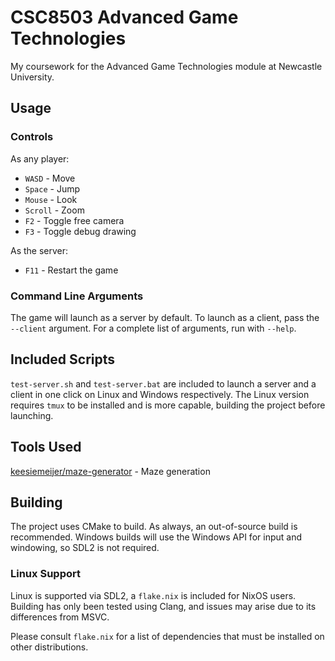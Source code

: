 # CSC8503 Advanced Game Technologies

My coursework for the Advanced Game Technologies module at Newcastle University.

## Usage

### Controls

As any player:
- `WASD` - Move
- `Space` - Jump
- `Mouse` - Look
- `Scroll` - Zoom
- `F2` - Toggle free camera
- `F3` - Toggle debug drawing

As the server:
- `F11` - Restart the game

### Command Line Arguments

The game will launch as a server by default. To launch as a client, pass the
`--client` argument. For a complete list of arguments, run with `--help`.

## Included Scripts

`test-server.sh` and `test-server.bat` are included to launch a server and a
client in one click on Linux and Windows respectively. The Linux version
requires `tmux` to be installed and is more capable, building the project before
launching.

## Tools Used

[keesiemeijer/maze-generator](https://keesiemeijer.github.io/maze-generator/) - Maze generation

## Building

The project uses CMake to build. As always, an out-of-source build is recommended.
Windows builds will use the Windows API for input and windowing, so SDL2 is not
required.

### Linux Support

Linux is supported via SDL2, a `flake.nix` is included for NixOS users. Building has
only been tested using Clang, and issues may arise due to its differences from MSVC.

Please consult `flake.nix` for a list of dependencies that must be installed on other
distributions.
